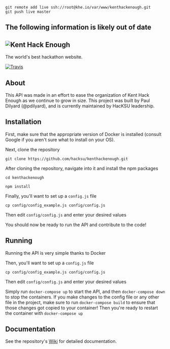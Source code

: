 
```
git remote add live ssh://root@khe.io/var/www/kenthackenough.git
git push live master
```

## The following information is likely out of date

![Kent Hack Enough](https://khe.io/img/blue_logo.svg "Kent Hack Enough")
---
The world's best hackathon website.

[![Travis](https://img.shields.io/travis/rust-lang/rust.svg)]()

## About
This API was made in an effort to ease the organization of Kent Hack Enough as we continue to grow in size. This project was built by Paul Dilyard (@pdilyard), and is currently maintained by HacKSU leadership.

## Installation
First, make sure that the appropriate version of Docker is installed (consult Google if you aren't sure what to install on your OS).

Next, clone the repository

``` git clone https://github.com/hacksu/kenthackenough.git ```

After cloning the repository, navigate into it and install the npm packages

``` cd kenthackenough ```

``` npm install ```

Finally, you'll want to set up a `config.js` file

``` cp config/config_example.js config/config.js ```

Then edit `config/config.js` and enter your desired values

You should now be ready to run the API and contribute to the code!

## Running
Running the API is very simple thanks to Docker

Then, you'll want to set up a `config.js` file

``` cp config/config_example.js config/config.js ```

Then edit `config/config.js` and enter your desired values

Simply run
``` docker-compose up ```
to start the API, and then
``` docker-compose down ```
to stop the containers.
If you make changes to the config file or any other file in the project, make sure to run
`docker-compose build` to ensure that those changes got copied to your container!
Then you're ready to restart the container with `docker-compose up`

## Documentation
See the repository's [Wiki](https://github.com/hacksu/kenthackenough/wiki) for detailed documentation.
